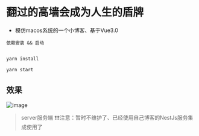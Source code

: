 # 翻过的高墙会成为人生的盾牌


- 模仿macos系统的一个小博客、基于Vue3.0

``` 依赖安装 && 启动 ```

```js

yarn install 

yarn start

```
## 效果
![image](https://blogs-macos.oss-cn-shenzhen.aliyuncs.com/doc/doc.gif)

> server服务端 ❗❗❗注意：暂时不维护了、已经使用自己博客的NestJs服务集成使用了